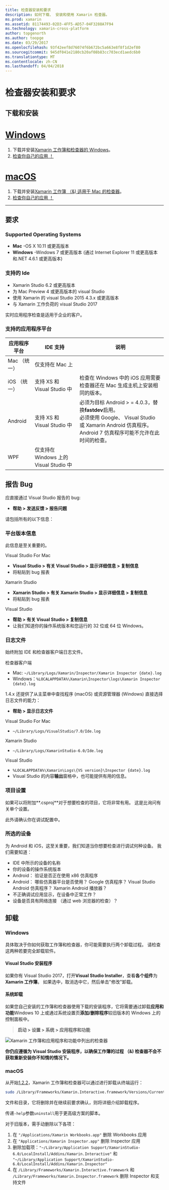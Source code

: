 ```yaml
---
title: 检查器安装和要求
description: 如何下载、 安装和使用 Xamarin 检查器。
ms.prod: xamarin
ms.assetid: 81174493-02D3-4FF5-AD57-04F3288A7F94
ms.technology: xamarin-cross-platform
author: topgenorth
ms.author: toopge
ms.date: 03/29/2017
ms.openlocfilehash: 93f42eef8d76074f6b672bc5a663e8f8f1d2ef80
ms.sourcegitcommit: 945df041e2180cb20af08b83cc703ecd1aedc6b0
ms.translationtype: MT
ms.contentlocale: zh-CN
ms.lasthandoff: 04/04/2018
---
```

# <a name="inspector-installation-and-requirements"></a>检查器安装和要求

## <a name="download-and-installation"></a>下载和安装


# <a name="windowstabwindows"></a>[Windows](#tab/windows)

1. 下载并安装[Xamarin 工作簿和检查器的 Windows](https://dl.xamarin.com/interactive/XamarinInteractive.msi)。
2. [检查你自己的应用 ！](~/tools/inspector/inspect.md)

# <a name="macostabmacos"></a>[macOS](#tab/macos)

1. 下载并安装[Xamarin 工作簿 （&) 适用于 Mac 的检查器](https://dl.xamarin.com/interactive/XamarinInteractive.pkg)。
2. [检查你自己的应用 ！](~/tools/inspector/inspect.md)

-----

## <a name="requirements"></a>要求

### <a name="supported-operating-systems"></a>Supported Operating Systems

- **Mac** -OS X 10.11 或更高版本
- **Windows** -Windows 7 或更高版本 (通过 Internet Explorer 11 或更高版本和.NET 4.6.1 或更高版本)

### <a name="supported-ides"></a>支持的 Ide

- Xamarin Studio 6.2 或更高版本
- 为 Mac Preview 4 或更高版本的 visual Studio
- 使用 Xamarin 的 visual Studio 2015 4.3.x 或更高版本
- 与 Xamarin 工作负荷的 visual Studio 2017

实时应用程序检查是适用于企业的客户。

<a name="supported-platforms" />

### <a name="supported-app-platforms"></a>支持的应用程序平台

|应用程序平台|IDE 支持|说明|
|--- |--- |--- |
|Mac （统一）|仅支持在 Mac 上|
|iOS （统一）|支持 XS 和 Visual Studio 中|检查在 Windows 中的 iOS 应用需要检查器还在 Mac 生成主机上安装相同的版本。|
|Android|支持 XS 和 Visual Studio 中|必须为目标 Android > = 4.0.3，替换**fastdev**启用。<br />必须使用 Google、 Visual Studio 或 Xamarin Android 仿真程序。 Android 7 仿真程序可能不允许在此时间的检查。|
|WPF|仅支持在 Windows 上的 Visual Studio 中|


<a name="reporting-bugs" />

## <a name="reporting-bugs"></a>报告 Bug

应直接通过 Visual Studio 报告的 bug:

- **帮助 > 发送反馈 > 报告问题**

请包括所有的以下信息：

### <a name="platform-version-information"></a>平台版本信息

此信息是至关重要的。

Visual Studio For Mac

- **Visual Studio > 有关 Visual Studio > 显示详细信息 > 复制信息**
- 将粘贴到 bug 报表

Xamarin Studio

- **Xamarin Studio > 有关 Xamarin Studio > 显示详细信息 > 复制信息**
- 将粘贴到 bug 报表

Visual Studio

- **帮助 > 有关 Visual Studio > 复制信息**
- 让我们知道你的操作系统版本和您运行的 32 位或 64 位 Windows。

### <a name="log-files"></a>日志文件

始终附加 IDE 和检查器客户端日志文件。

检查器客户端

- Mac: `~/Library/Logs/Xamarin/Inspector/Xamarin Inspector {date}.log`
- Windows：`%LOCALAPPDATA%\Xamarin\Inspector\logs\Xamarin Inspector {date}.log`

1.4.x 还提供了从主菜单中查找程序 (macOS) 或资源管理器 (Windows) 直接选择日志文件的能力：

- **帮助 > 显示日志文件**

Visual Studio For Mac

- `~/Library/Logs/VisualStudio/7.0/Ide.log`

Xamarin Studio

- `~/Library/Logs/XamarinStudio-6.0/Ide.log`

Visual Studio

- `%LOCALAPPDATA%\Xamarin\Logs\{VS version}\Inspector {date}.log`
- Visual Studio 的内容**输出**窗格中，也可能提供有用的信息。

### <a name="project-settings"></a>项目设置

如果可以将附加**.csproj**对于想要检查的项目，它将非常有用。 这是比询问有关单个设置。

此外请确认你在调试配置中。

### <a name="selected-devices"></a>所选的设备

为 Android 和 iOS，这至关重要，我们知道当你想要检查进行调试何种设备。 我们需要知道：

- IDE 中所示的设备的名称
- 你的设备的操作系统版本
- Android： 验证是否正在使用 x86 仿真程序
- Android： 哪些仿真器平台是否使用？ Google 仿真程序？ Visual Studio Android 仿真程序？ Xamarin Android 播放器？
- 不正确调试应用显示，在设备中正常工作？
- 设备是否具有网络连接 （通过 web 浏览器的检查）？

[client-bugs]: https://github.com/Microsoft/workbooks/issues/new

## <a name="uninstall"></a>卸载

### <a name="windows"></a>Windows

具体取决于你如何获取工作簿和检查器，你可能需要执行两个卸载过程。 请检查这两种若要完全卸载软件。

#### <a name="visual-studio-installer"></a>Visual Studio 安装程序

如果你有 Visual Studio 2017，打开**Visual Studio Installer**，查看**各个组件**为**Xamarin 工作簿**。 如果选中，取消选中它，然后单击"修改"卸载。

#### <a name="system-uninstall"></a>系统卸载

如果您自己安装的工作簿和检查器使用下载的安装程序，它将需要通过卸载**应用和功能**Windows 10 上或通过系统设置页**添加/删除程序**较旧版本的 Windows 上的控制面板中。

> **启动 > 设置 > 系统 > 应用程序和功能**

![](install-images/windows-remove.png "Xamarin 工作簿和应用程序和功能中列出的检查器")

**你仍应遵循为 Visual Studio 安装程序，以确保工作簿的过程 （&) 检查器不会不获取重新安装你不知情的情况下。**

### <a name="macos"></a>macOS

从开始[1.2.2](https://developer.xamarin.com/releases/interactive/interactive-1.2/)，Xamarin 工作簿和检查器可以通过进行卸载从终端运行：

```bash
sudo /Library/Frameworks/Xamarin.Interactive.framework/Versions/Current/uninstall
```

文件和目录，它将删除并在继续前要求确认，则将详细介绍卸载程序。

传递`-help`参数`uninstall`用于更高级方案的脚本。

对于旧版本，需手动删除以下各项：

1. 在 `"/Applications/Xamarin Workbooks.app"` 删除 Workbooks 应用
2. 在 `"Applications/Xamarin Inspector.app"` 删除 Inspector 应用
2. 删除加载项：`"~/Library/Application Support/XamarinStudio-6.0/LocalInstall/Addins/Xamarin.Interactive"` 和 `"~/Library/Application Support/XamarinStudio-6.0/LocalInstall/Addins/Xamarin.Inspector"`
3. 在 `/Library/Frameworks/Xamarin.Interactive.framework` 和 `/Library/Frameworks/Xamarin.Inspector.framework` 删除 Inspector 和支持文件

